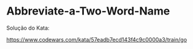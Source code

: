 # Abbreviate-a-Two-Word-Name

Solução do Kata:

https://www.codewars.com/kata/57eadb7ecd143f4c9c0000a3/train/go

